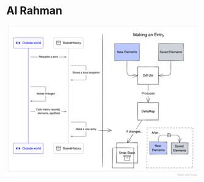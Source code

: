 # Al Rahman
![Making a history entry](/.eraser/Kay7nzO41AN8LvSsTFWQ___YXIMPDVrd2IRl3qA7DdZPRqhnorl___---figure---QZPDl23In11T4bh5a7sV9g.svg "Making a history entry")



<!--- Eraser file: http://localhost:3001/workspace/Kay7nzO41AN8LvSsTFWQ --->